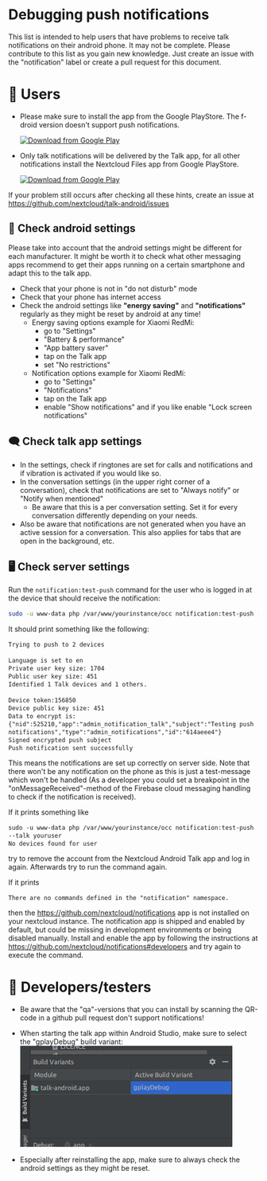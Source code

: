 # Debugging push notifications

This list is intended to help users that have problems to receive talk notifications on their android phone. It may 
not be complete. Please contribute to this list as you gain new knowledge. Just create an issue with the 
"notification" label or create a pull request for this document. 

# 📱 Users
- Please make sure to install the app from the Google PlayStore. The f-droid version doesn't support push notifications.
  
  [<img src="https://play.google.com/intl/en_us/badges/images/generic/en_badge_web_generic.png"
  alt="Download from Google Play"
  height="80">](https://play.google.com/store/apps/details?id=com.nextcloud.talk2)
- Only talk notifications will be delivered by the Talk app, for all other notifications install the Nextcloud Files 
  app from Google PlayStore.
  
  [<img src="https://play.google.com/intl/en_us/badges/images/generic/en_badge_web_generic.png"
  alt="Download from Google Play"
  height="80">](https://play.google.com/store/apps/details?id=com.nextcloud.client)

If your problem still occurs after checking all these hints, create an issue at https://github.com/nextcloud/talk-android/issues

## 🤖 Check android settings

Please take into account that the android settings might be different for each manufacturer. It might be worth it to check what other messaging apps recommend to get their apps running on a certain smartphone and adapt this to the talk app.

- Check that your phone is not in "do not disturb" mode
- Check that your phone has internet access
- Check the android settings like **"energy saving"** and **"notifications"** regularly as they might be reset by
 android at 
  any time!
    - Energy saving options example for Xiaomi RedMi:
		- go to "Settings" 
        - "Battery & performance"
        - "App battery saver"
        - tap on the Talk app 
        - set "No restrictions"
    - Notification options example for Xiaomi RedMi:
		- go to "Settings" 
        - "Notifications" 
        - tap on the Talk app 
        - enable "Show notifications" and if you like 
          enable "Lock screen notifications"

## 🗨️ Check talk app settings
- In the settings, check if ringtones are set for calls and notifications and if vibration is activated if you would 
  like so.
- In the conversation settings (in the upper right corner of a conversation), check that notifications are set to 
  "Always notify" or "Notify when mentioned"
	- Be aware that this is a per conversation setting. Set it for every conversation differently depending on your 
      needs.
- Also be aware that notifications are not generated when you have an active session for a conversation. This also applies for tabs that are open in the background, etc.

## 🖥 Check server settings

Run the `notification:test-push` command for the user who is logged in at the device that should receive the notification:

```bash
sudo -u www-data php /var/www/yourinstance/occ notification:test-push --talk youruser
```

It should print something like the following:
```
Trying to push to 2 devices
  
Language is set to en
Private user key size: 1704
Public user key size: 451
Identified 1 Talk devices and 1 others.

Device token:156850
Device public key size: 451
Data to encrypt is: {"nid":525210,"app":"admin_notification_talk","subject":"Testing push notifications","type":"admin_notifications","id":"614aeee4"}
Signed encrypted push subject
Push notification sent successfully
```
This means the notifications are set up correctly on server side. Note that there won't be any notification on the
 phone as this is just a test-message which won't be handled (As a developer you could set a breakpoint in the
  "onMessageReceived"-method of the Firebase cloud messaging handling to check if the notification is received).

If it prints something like
```
sudo -u www-data php /var/www/yourinstance/occ notification:test-push --talk youruser
No devices found for user
```
try to remove the account from the Nextcloud Android Talk app and log in again. Afterwards try to run the command
 again.
 
If it prints
```
There are no commands defined in the "notification" namespace. 
```
then the https://github.com/nextcloud/notifications app is not installed on your nextcloud instance.
The notification app is shipped and enabled by default, but could be missing in development environments or being disabled manually.
Install and enable the app by following the instructions at https://github.com/nextcloud/notifications#developers and
 try again to execute the command.

# 🦺 Developers/testers
- Be aware that the "qa"-versions that you can install by scanning the QR-code in a github pull request don't 
  support notifications!

- When starting the talk app within Android Studio, make sure to select the "gplayDebug" build variant:
![gplay debug build variant](/docs/gplayDebugBuildVariant.png "gplay debug build variant")

- Especially after reinstalling the app, make sure to always check the android settings as they might be reset.